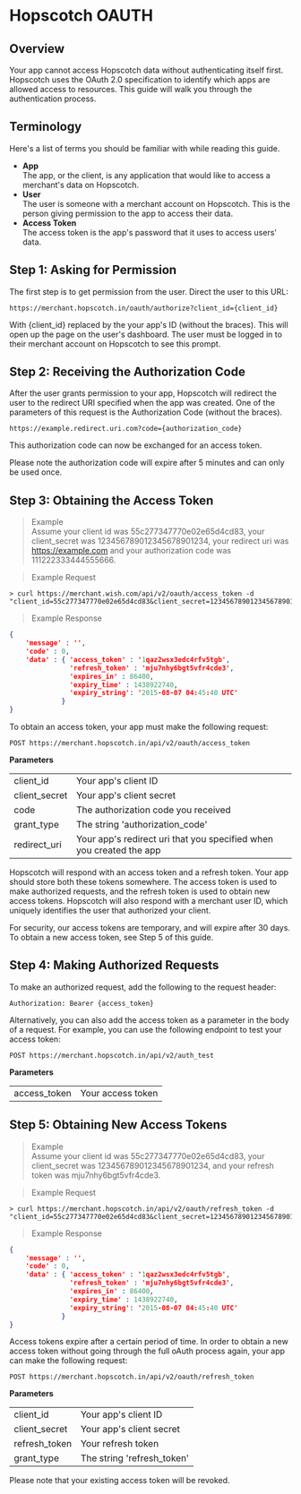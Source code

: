 # Hopscotch OAUTH
## Overview
Your app cannot access Hopscotch data without authenticating itself first. Hopscotch uses the OAuth 2.0 specification to identify which apps are allowed access to resources. This guide will walk you through the authentication process.

## Terminology
Here's a list of terms you should be familiar with while reading this guide.
<ul>
<li><b>App</b>
<br/>
The app, or the client, is any application that would like to access a merchant's data on Hopscotch.<br/>
</li>
<li><b>User</b>
<br/>
The user is someone with a merchant account on Hopscotch. This is the person giving permission to the app to access their data.<br/>
</li>
<li><b>Access Token</b>
<br/>
The access token is the app's password that it uses to access users' data.<br/>
</li>
</ul>

## Step 1: Asking for Permission
The first step is to get permission from the user. Direct the user to this URL: </br>

`https://merchant.hopscotch.in/oauth/authorize?client_id={client_id}`

With {client_id} replaced by the your app's ID (without the braces). This will open up the page on the user's dashboard. The user must be logged in to their merchant account on Hopscotch to see this prompt.

## Step 2: Receiving the Authorization Code
After the user grants permission to your app, Hopscotch will redirect the user to the redirect URI specified when the app was created. One of the parameters of this request is the Authorization Code (without the braces). </br>

`https://example.redirect.uri.com?code={authorization_code}`

This authorization code can now be exchanged for an access token.

Please note the authorization code will expire after 5 minutes and can only be used once.

## Step 3: Obtaining the Access Token
> Example</br>
Assume your client id was 55c277347770e02e65d4cd83, your client_secret was 123456789012345678901234, your redirect uri was https://example.com and your authorization code was 111222333444555666. </br>

> Example Request

```curl
> curl https://merchant.wish.com/api/v2/oauth/access_token -d "client_id=55c277347770e02e65d4cd83&client_secret=123456789012345678901234&code=111222333444555666&redirect_uri=https%3A%2F%2Fexample.com&grant_type=authorization_code"
```

> Example Response

```json
{
    'message' : '',
    'code' : 0,
    'data' : { 'access_token' : '1qaz2wsx3edc4rfv5tgb',
               'refresh_token' : 'mju7nhy6bgt5vfr4cde3',
               'expires_in' : 86400,
               'expiry_time' : 1438922740,
               'expiry_string': '2015-08-07 04:45:40 UTC'
             }
}
```

To obtain an access token, your app must make the following request:

`POST https://merchant.hopscotch.in/api/v2/oauth/access_token`

<b>Parameters</b>
<table>
	<tr>
		<td>
			client_id
		</td>
		<td>
			Your app's client ID
		</td>
	</tr>
	<tr>
		<td>
			client_secret
		</td>
		<td>
			Your app's client secret
		</td>
	</tr>
	<tr>
		<td>
			code
		</td>
		<td>
			The authorization code you received
		</td>
	</tr>
	<tr>
		<td>
			grant_type
		</td>
		<td>
			The string 'authorization_code'
		</td>
	</tr>
	<tr>
		<td>
			redirect_uri
		</td>
		<td>
			Your app's redirect uri that you specified when you created the app
		</td>
	</tr>
</table>

Hopscotch will respond with an access token and a refresh token. Your app should store both these tokens somewhere. The access token is used to make authorized requests, and the refresh token is used to obtain new access tokens. Hopscotch will also respond with a merchant user ID, which uniquely identifies the user that authorized your client.

For security, our access tokens are temporary, and will expire after 30 days. To obtain a new access token, see Step 5 of this guide.

## Step 4: Making Authorized Requests
To make an authorized request, add the following to the request header:

`Authorization: Bearer {access_token}`

Alternatively, you can also add the access token as a parameter in the body of a request. For example, you can use the following endpoint to test your access token:

`POST https://merchant.hopscotch.in/api/v2/auth_test`

<b>Parameters</b>
<table>
	<tr>
		<td>
			access_token
		</td>
		<td>
			Your access token
		</td>
	</tr>
</table>

## Step 5: Obtaining New Access Tokens
> Example</br>
Assume your client id was 55c277347770e02e65d4cd83, your client_secret was 123456789012345678901234, and your refresh token was mju7nhy6bgt5vfr4cde3.</br>

> Example Request

```curl
> curl https://merchant.hopscotch.in/api/v2/oauth/refresh_token -d "client_id=55c277347770e02e65d4cd83&client_secret=123456789012345678901234&refresh_token=mju7nhy6bgt5vfr4cde3&grant_type=refresh_token"
```

> Example Response

```json
{
    'message' : '',
    'code' : 0,
    'data' : { 'access_token' : '1qaz2wsx3edc4rfv5tgb',
               'refresh_token' : 'mju7nhy6bgt5vfr4cde3',
               'expires_in' : 86400,
               'expiry_time' : 1438922740,
               'expiry_string': '2015-08-07 04:45:40 UTC'
             }
}
```

Access tokens expire after a certain period of time. In order to obtain a new access token without going through the full oAuth process again, your app can make the following request:

`POST https://merchant.hopscotch.in/api/v2/oauth/refresh_token`

<b>Parameters</b>
<table>
	<tr>
		<td>
			client_id
		</td>
		<td>
			Your app's client ID
		</td>
	</tr>
	<tr>
		<td>
			client_secret
		</td>
		<td>
			Your app's client secret
		</td>
	</tr>
	<tr>
		<td>
			refresh_token
		</td>
		<td>
			Your refresh token
		</td>
	</tr>
	<tr>
		<td>
			grant_type
		</td>
		<td>
			The string 'refresh_token'
		</td>
	</tr>
</table>

Please note that your existing access token will be revoked.